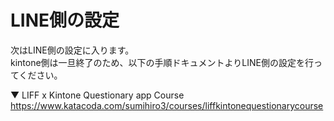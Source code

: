 # LINE側の設定

次はLINE側の設定に入ります。<br/>
kintone側は一旦終了のため、以下の手順ドキュメントよりLINE側の設定を行ってください。

▼ LIFF x Kintone Questionary app Course
<https://www.katacoda.com/sumihiro3/courses/liffkintonequestionarycourse>